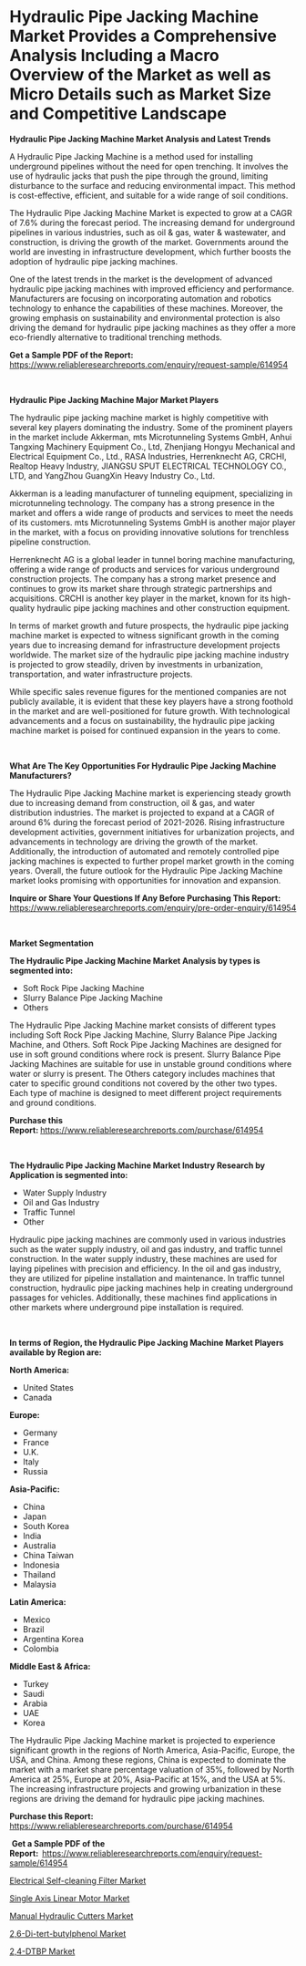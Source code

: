 <p><h1>Hydraulic Pipe Jacking Machine Market Provides a Comprehensive Analysis Including a Macro Overview of the Market as well as Micro Details such as Market Size and Competitive Landscape</h1></p><p><strong>Hydraulic Pipe Jacking Machine Market Analysis and Latest Trends</strong></p>
<p><p>A Hydraulic Pipe Jacking Machine is a method used for installing underground pipelines without the need for open trenching. It involves the use of hydraulic jacks that push the pipe through the ground, limiting disturbance to the surface and reducing environmental impact. This method is cost-effective, efficient, and suitable for a wide range of soil conditions.</p><p>The Hydraulic Pipe Jacking Machine Market is expected to grow at a CAGR of 7.6% during the forecast period. The increasing demand for underground pipelines in various industries, such as oil & gas, water & wastewater, and construction, is driving the growth of the market. Governments around the world are investing in infrastructure development, which further boosts the adoption of hydraulic pipe jacking machines.</p><p>One of the latest trends in the market is the development of advanced hydraulic pipe jacking machines with improved efficiency and performance. Manufacturers are focusing on incorporating automation and robotics technology to enhance the capabilities of these machines. Moreover, the growing emphasis on sustainability and environmental protection is also driving the demand for hydraulic pipe jacking machines as they offer a more eco-friendly alternative to traditional trenching methods.</p></p>
<p><strong>Get a Sample PDF of the Report:&nbsp;</strong> <a href="https://www.reliableresearchreports.com/enquiry/request-sample/614954">https://www.reliableresearchreports.com/enquiry/request-sample/614954</a></p>
<p>&nbsp;</p>
<p><strong>Hydraulic Pipe Jacking Machine Major Market Players</strong></p>
<p><p>The hydraulic pipe jacking machine market is highly competitive with several key players dominating the industry. Some of the prominent players in the market include Akkerman, mts Microtunneling Systems GmbH, Anhui Tangxing Machinery Equipment Co., Ltd, Zhenjiang Hongyu Mechanical and Electrical Equipment Co., Ltd., RASA Industries, Herrenknecht AG, CRCHI, Realtop Heavy Industry, JIANGSU SPUT ELECTRICAL TECHNOLOGY CO., LTD, and YangZhou GuangXin Heavy Industry Co., Ltd.</p><p>Akkerman is a leading manufacturer of tunneling equipment, specializing in microtunneling technology. The company has a strong presence in the market and offers a wide range of products and services to meet the needs of its customers. mts Microtunneling Systems GmbH is another major player in the market, with a focus on providing innovative solutions for trenchless pipeline construction.</p><p>Herrenknecht AG is a global leader in tunnel boring machine manufacturing, offering a wide range of products and services for various underground construction projects. The company has a strong market presence and continues to grow its market share through strategic partnerships and acquisitions. CRCHI is another key player in the market, known for its high-quality hydraulic pipe jacking machines and other construction equipment.</p><p>In terms of market growth and future prospects, the hydraulic pipe jacking machine market is expected to witness significant growth in the coming years due to increasing demand for infrastructure development projects worldwide. The market size of the hydraulic pipe jacking machine industry is projected to grow steadily, driven by investments in urbanization, transportation, and water infrastructure projects.</p><p>While specific sales revenue figures for the mentioned companies are not publicly available, it is evident that these key players have a strong foothold in the market and are well-positioned for future growth. With technological advancements and a focus on sustainability, the hydraulic pipe jacking machine market is poised for continued expansion in the years to come.</p></p>
<p>&nbsp;</p>
<p><strong>What Are The Key Opportunities For Hydraulic Pipe Jacking Machine Manufacturers?</strong></p>
<p><p>The Hydraulic Pipe Jacking Machine market is experiencing steady growth due to increasing demand from construction, oil & gas, and water distribution industries. The market is projected to expand at a CAGR of around 6% during the forecast period of 2021-2026. Rising infrastructure development activities, government initiatives for urbanization projects, and advancements in technology are driving the growth of the market. Additionally, the introduction of automated and remotely controlled pipe jacking machines is expected to further propel market growth in the coming years. Overall, the future outlook for the Hydraulic Pipe Jacking Machine market looks promising with opportunities for innovation and expansion.</p></p>
<p><strong>Inquire or Share Your Questions If Any Before Purchasing This Report:</strong> <a href="https://www.reliableresearchreports.com/enquiry/pre-order-enquiry/614954">https://www.reliableresearchreports.com/enquiry/pre-order-enquiry/614954</a></p>
<p>&nbsp;</p>
<p><strong>Market Segmentation</strong></p>
<p><strong>The Hydraulic Pipe Jacking Machine Market Analysis by types is segmented into:</strong></p>
<p><ul><li>Soft Rock Pipe Jacking Machine</li><li>Slurry Balance Pipe Jacking Machine</li><li>Others</li></ul></p>
<p><p>The Hydraulic Pipe Jacking Machine market consists of different types including Soft Rock Pipe Jacking Machine, Slurry Balance Pipe Jacking Machine, and Others. Soft Rock Pipe Jacking Machines are designed for use in soft ground conditions where rock is present. Slurry Balance Pipe Jacking Machines are suitable for use in unstable ground conditions where water or slurry is present. The Others category includes machines that cater to specific ground conditions not covered by the other two types. Each type of machine is designed to meet different project requirements and ground conditions.</p></p>
<p><strong>Purchase this Report:&nbsp;</strong><a href="https://www.reliableresearchreports.com/purchase/614954">https://www.reliableresearchreports.com/purchase/614954</a></p>
<p>&nbsp;</p>
<p><strong>The Hydraulic Pipe Jacking Machine Market Industry Research by Application is segmented into:</strong></p>
<p><ul><li>Water Supply Industry</li><li>Oil and Gas Industry</li><li>Traffic Tunnel</li><li>Other</li></ul></p>
<p><p>Hydraulic pipe jacking machines are commonly used in various industries such as the water supply industry, oil and gas industry, and traffic tunnel construction. In the water supply industry, these machines are used for laying pipelines with precision and efficiency. In the oil and gas industry, they are utilized for pipeline installation and maintenance. In traffic tunnel construction, hydraulic pipe jacking machines help in creating underground passages for vehicles. Additionally, these machines find applications in other markets where underground pipe installation is required.</p></p>
<p>&nbsp;</p>
<p><strong>In terms of Region, the Hydraulic Pipe Jacking Machine Market Players available by Region are:</strong></p>
<p>
    <p> <strong> North America: </strong>
        <ul>
            <li>United States</li>
            <li>Canada</li>
        </ul>
        </p> 
    <p> <strong> Europe: </strong>
        <ul>
            <li>Germany</li>
            <li>France</li>
            <li>U.K.</li>
            <li>Italy</li>
            <li>Russia</li>
        </ul>
        </p> 
    <p> <strong> Asia-Pacific: </strong>
        <ul>
            <li>China</li>
            <li>Japan</li>
            <li>South Korea</li>
            <li>India</li>
            <li>Australia</li>
            <li>China Taiwan</li>
            <li>Indonesia</li>
            <li>Thailand</li>
            <li>Malaysia</li>
        </ul>
        </p> 
    <p> <strong> Latin America: </strong>
        <ul>
            <li>Mexico</li>
            <li>Brazil</li>
            <li>Argentina Korea</li>
            <li>Colombia</li>
        </ul>
        </p> 
    <p> <strong> Middle East & Africa: </strong>
        <ul>
            <li>Turkey</li>
            <li>Saudi</li>
            <li>Arabia</li>
            <li>UAE</li>
            <li>Korea</li>
        </ul>
    </p>
    </p>
<p><p>The Hydraulic Pipe Jacking Machine market is projected to experience significant growth in the regions of North America, Asia-Pacific, Europe, the USA, and China. Among these regions, China is expected to dominate the market with a market share percentage valuation of 35%, followed by North America at 25%, Europe at 20%, Asia-Pacific at 15%, and the USA at 5%. The increasing infrastructure projects and growing urbanization in these regions are driving the demand for hydraulic pipe jacking machines.</p></p>
<p><strong>Purchase this Report: </strong><a href="https://www.reliableresearchreports.com/purchase/614954">https://www.reliableresearchreports.com/purchase/614954</a></p>
<p>&nbsp;<strong>Get a Sample PDF of the Report:&nbsp;&nbsp;</strong><a href="https://www.reliableresearchreports.com/enquiry/request-sample/614954">https://www.reliableresearchreports.com/enquiry/request-sample/614954</a></p>
<p><strong></strong></p>
<p><p><a href="https://github.com/Krish2023na/Market-Research-Report-List-3/blob/main/electrical-self-cleaning-filter-market.md">Electrical Self-cleaning Filter Market</a></p><p><a href="https://github.com/RickHolmes3/Market-Research-Report-List-3/blob/main/single-axis-linear-motor-market.md">Single Axis Linear Motor Market</a></p><p><a href="https://github.com/bmorecock/Market-Research-Report-List-2/blob/main/manual-hydraulic-cutters-market.md">Manual Hydraulic Cutters Market</a></p><p><a href="https://issuu.com/reportprime-2/docs/26-di-tert-butylphenol-market-size-2030.pptx">2,6-Di-tert-butylphenol Market</a></p><p><a href="https://issuu.com/reportprime-2/docs/24-dtbp-market-size-2030.pptx">2,4-DTBP Market</a></p></p>